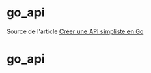 # go_api

Source de l'article [Créer une API simpliste en Go](http://www.synbioz.com/blog/developper_api_go)
# go_api
